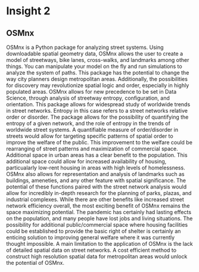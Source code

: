 # Insight 2

## OSMnx

   OSMnx is a Python package for analyzing street systems. Using downloadable spatial geometry data, OSMnx allows the user to create a model of streetways, bike lanes, cross-walks, and landmarks among other things. You can manipulate your model on the fly and run simulations to analyze the system of paths. This package has the potential to change the way city planners design metropolitan areas. Additionally, the possibilities for discovery may revolutionize spatial logic and order, especially in highly populated areas. OSMnx allows for new precedence to be set in Data Science, through analysis of streetway entropy, configuration, and orientation. This package allows for widespread study of worldwide trends in street networks.
   Entropy in this case refers to a street networks relative order or disorder. The package allows for the possibility of quantifying the entropy of a given network, and the role of entropy in the trends of worldwide street systems. A quantifiable measure of order/disorder in streets would allow for targeting specific patterns of spatial order to improve the welfare of the public. This improvement to the welfare could be rearranging of street patterns and maximization of commercial space. Additional space in urban areas has a clear benefit to the population. This additional space could allow for increased availability of housing, particualarly low-rent housing in areas with high levels of homelessness.
   OSMnx also allows for representation and analysis of landmarks such as buildings, ameneties, and any other feature with spatial significance. The potential of these functions paired with the street network analysis would allow for incredibly in-depth research for the planning of parks, plazas, and industrial complexes. While there are other benefits like increased street network efficiency overall, the most exciting benefit of OSMnx remains the space maximizing potential. The pandemic has certainly had lasting effects on the population, and many people have lost jobs and living situations. The possibility for additional public/commercial space where housing facilities could be established to provide the basic right of shelter is certainly an enticing solution to improving general welfare where it was currently thought impossible.
   A main limitation to the application of OSMnx is the lack of detailed spatial data on street networks. A cost efficient method to construct high resolution spatial data for metropolitan areas would unlock the potential of OSMnx.
